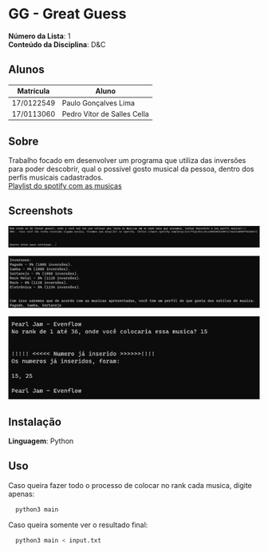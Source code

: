 # GG - Great Guess

**Número da Lista**: 1<br>
**Conteúdo da Disciplina**: D&C<br>

## Alunos
|Matrícula | Aluno |
| -- | -- |
| 17/0122549 |  Paulo Gonçalves Lima |
| 17/0113060  |  Pedro Vítor de Salles Cella|

## Sobre 
Trabalho focado em desenvolver um programa que utiliza das inversões para poder descobrir, qual o possivel gosto musical da pessoa, dentro dos perfis musicais cadastrados.
<br>
[Playlist do spotify com as musicas](https://open.spotify.com/playlist/7IgnJCnLnhLo1DkkNOIoXN?si=ONRT-T0CSaWb00jOpoLjEw&nd=1)

## Screenshots
![](./docs/images/Img1.png)

![](./docs/images/Img2.png)

![](./docs/images/Img3.png)
## Instalação 
**Linguagem**: Python<br>

## Uso 
Caso queira fazer todo o processo de colocar no rank cada musica, digite apenas:
``` bash
  python3 main
```

Caso queira somente ver o resultado final:
``` bash
  python3 main < input.txt
```




